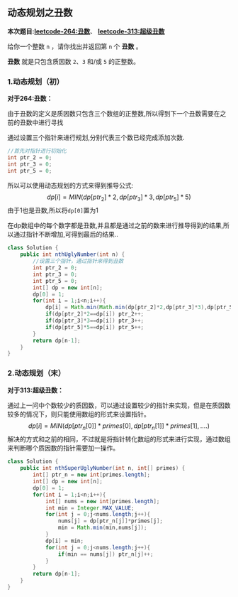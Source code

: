 ## 动态规划之丑数

**本次题目:[leetcode-264:丑数](https://leetcode-cn.com/problems/ugly-number-ii/ )**、 [**leetcode-313:超级丑数**](https://leetcode-cn.com/problems/super-ugly-number/ )

给你一个整数 `n` ，请你找出并返回第 `n` 个 **丑数** 。

**丑数** 就是只包含质因数 `2`、`3` 和/或 `5` 的正整数。

### 1.动态规划（初）

**对于264:丑数：**

由于丑数的定义是质因数只包含三个数组的正整数,所以得到下一个丑数需要在之前的丑数中进行寻找

通过设置三个指针来进行规划,分别代表三个数已经完成添加次数.

```java
//首先对指针进行初始化
int ptr_2 = 0;
int ptr_3 = 0;
int ptr_5 = 0;
```

所以可以使用动态规划的方式来得到推导公式:
$$
dp[i] = MIN(dp[ptr_2]*2,dp[ptr_3]*3,dp[ptr_5]*5)
$$
由于1也是丑数,所以将`dp[0]`置为1

在dp数组中的每个数字都是丑数,并且都是通过之前的数来进行推导得到的结果,所以通过指针不断增加,可得到最后的结果..

```java
class Solution {
    public int nthUglyNumber(int n) {
        //设置三个指针，通过指针来得到丑数
        int ptr_2 = 0;
        int ptr_3 = 0;
        int ptr_5 = 0;
        int[] dp = new int[n];
        dp[0] = 1;
        for(int i = 1;i<n;i++){
            dp[i] = Math.min(Math.min(dp[ptr_2]*2,dp[ptr_3]*3),dp[ptr_5]*5);
            if(dp[ptr_2]*2==dp[i]) ptr_2++;
            if(dp[ptr_3]*3==dp[i]) ptr_3++;
            if(dp[ptr_5]*5==dp[i]) ptr_5++;
        }
        return dp[n-1];
    }
}
```

### 2.动态规划（末）

**对于313:超级丑数：**

通过上一问中个数较少的质因数，可以通过设置较少的指针来实现，但是在质因数较多的情况下，则只能使用数组的形式来设置指针。
$$
dp[i] = MIN(dp[ptr_n[0]]*primes[0],dp[ptr_n[1]]*primes[1],....)
$$
解决的方式和之前的相同，不过就是将指针转化数组的形式来进行实现，通过数组来判断哪个质因数的指针需要加一操作。

```java
class Solution {
    public int nthSuperUglyNumber(int n, int[] primes) {
        int[] ptr_n = new int[primes.length];
        int[] dp = new int[n];
        dp[0] = 1;
        for(int i = 1;i<n;i++){
            int[] nums = new int[primes.length];
            int min = Integer.MAX_VALUE;
            for(int j = 0;j<nums.length;j++){
                nums[j] = dp[ptr_n[j]]*primes[j];
                min = Math.min(min,nums[j]);
            }
            dp[i] = min;
            for(int j = 0;j<nums.length;j++){
                if(min == nums[j]) ptr_n[j]++;
            }
        }
        return dp[n-1];
    }
}
```

